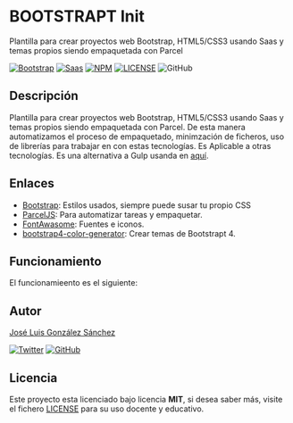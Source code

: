 # BOOTSTRAPT Init

Plantilla para crear proyectos web Bootstrap, HTML5/CSS3 usando Saas y temas propios siendo empaquetada con Parcel

[![Bootstrap](https://img.shields.io/badge/Bootstrap-%20Ready-blue)](https://getbootstrap.com/)
[![Saas](https://img.shields.io/badge/Sass-%20Ready-ff69b4)](https://sass-lang.com/)
[![NPM](https://img.shields.io/badge/NPM-Ready-red)](https://www.npmjs.com/package/apirestfake)
[![LICENSE](https://img.shields.io/badge/Lisence-MIT-green)](https://github.com/joseluisgs/APIRESTFake/blob/master/LICENSE)
![GitHub](https://img.shields.io/github/last-commit/joseluisgs/bootstrapt-init)

## Descripción

Plantilla para crear proyectos web Bootstrap, HTML5/CSS3 usando Saas y temas propios siendo empaquetada con Parcel. De esta manera automatizamos el proceso de empaquetado, minimzación de ficheros, uso de librerías para trabajar en con estas tecnologías. Es Aplicable a otras tecnologías. Es una alternativa a Gulp usanda en [aquí](https://github.com/joseluisgs/bootstrap-sass-init-gulp).

## Enlaces

- [Bootstrap](https://getbootstrap.com/): Estilos usados, siempre puede susar tu propio CSS
- [ParcelJS](https://parceljs.org/): Para automatizar tareas y empaquetar.
- [FontAwasome](https://fontawesome.com/v4.7.0/icons/): Fuentes e iconos.
- [bootstrap4-color-generator](https://lingtalfi.com/bootstrap4-color-generator): Crear temas de Bootstrapt 4.

## Funcionamiento

El funcionamieento es el siguiente:

## Autor

[José Luis González Sánchez](https://twitter.com/joseluisgonsan)

[![Twitter](https://img.shields.io/twitter/follow/joseluisgonsan?style=social)](https://twitter.com/joseluisgonsan) [![GitHub](https://img.shields.io/github/followers/joseluisgs?style=social)](https://github.com/joseluisgs)

## Licencia

Este proyecto esta licenciado bajo licencia **MIT**, si desea saber más, visite el fichero [LICENSE](https://github.com/joseluisgs/bootstrapt-init/blob/master/LICENSE) para su uso docente y educativo.
